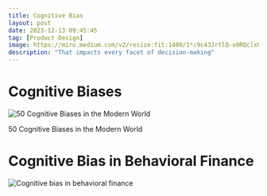 ```yaml
---
title: Cognitive Bias
layout: post
date: 2023-12-13 09:45:45
tag: [Product Design]
image: https://miro.medium.com/v2/resize:fit:1400/1*c9c43JrtlQ-o0RQclxQ4Gg@2x.jpeg
description: "That impacts every facet of decision-making"
---
```


# Cognitive Biases
![50 Cognitive Biases in the Modern World](https://www.visualcapitalist.com/wp-content/uploads/2020/02/50-cognitive-biases-2.png)
<figcaption>50 Cognitive Biases in the Modern World</figcaption>

# Cognitive Bias in Behavioral Finance
![Cognitive bias in behavioral finance](https://cdn.corporatefinanceinstitute.com/assets/Behavioural-Finance-Course.jpg)